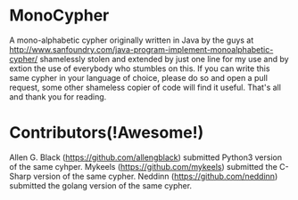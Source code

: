 # MonoCypher
A mono-alphabetic cypher originally written in Java by the guys at http://www.sanfoundry.com/java-program-implement-monoalphabetic-cypher/ shamelessly stolen and extended by just one line for my use and by extion the use of everybody who stumbles on this. 
If you can write this same cypher in your language of choice, please do so and open a pull request, some other shameless copier of code will find it useful.
That's all and thank you for reading.

# Contributors(!Awesome!)
Allen G. Black (https://github.com/allengblack) submitted Python3 version of the same cyhper.
Mykeels (https://github.com/mykeels) submitted the C-Sharp version of the same cypher.
Neddinn (https://github.com/neddinn) submitted the golang version of the same cypher.
